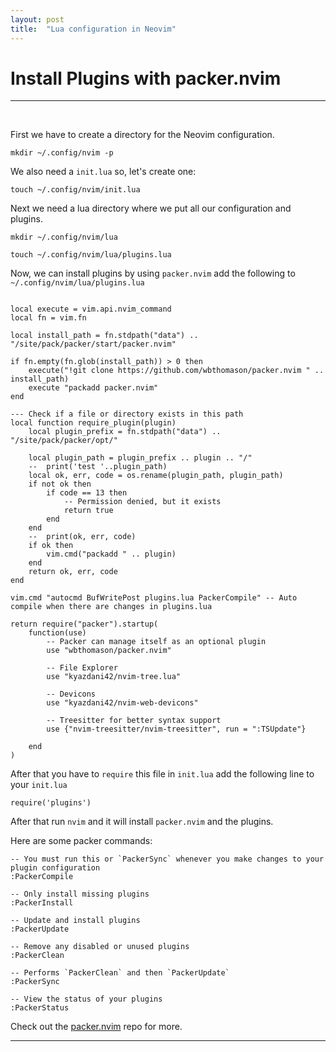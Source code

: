 ```yaml
---
layout: post
title:  "Lua configuration in Neovim"
---
```


# Install Plugins with packer.nvim
<hr>

<br>

First we have to create a directory for the Neovim configuration.<br>
```
mkdir ~/.config/nvim -p
```
We also need a ``init.lua`` so, let's create one:
```
touch ~/.config/nvim/init.lua
```
Next we need a lua directory where we put all our configuration and plugins.
```
mkdir ~/.config/nvim/lua

touch ~/.config/nvim/lua/plugins.lua
```

Now, we can install plugins by using ``packer.nvim`` add the following to ``~/.config/nvim/lua/plugins.lua``
```

local execute = vim.api.nvim_command
local fn = vim.fn

local install_path = fn.stdpath("data") .. "/site/pack/packer/start/packer.nvim"

if fn.empty(fn.glob(install_path)) > 0 then
    execute("!git clone https://github.com/wbthomason/packer.nvim " .. install_path)
    execute "packadd packer.nvim"
end

--- Check if a file or directory exists in this path
local function require_plugin(plugin)
    local plugin_prefix = fn.stdpath("data") .. "/site/pack/packer/opt/"

    local plugin_path = plugin_prefix .. plugin .. "/"
    --	print('test '..plugin_path)
    local ok, err, code = os.rename(plugin_path, plugin_path)
    if not ok then
        if code == 13 then
            -- Permission denied, but it exists
            return true
        end
    end
    --	print(ok, err, code)
    if ok then
        vim.cmd("packadd " .. plugin)
    end
    return ok, err, code
end

vim.cmd "autocmd BufWritePost plugins.lua PackerCompile" -- Auto compile when there are changes in plugins.lua

return require("packer").startup(
    function(use)
        -- Packer can manage itself as an optional plugin
        use "wbthomason/packer.nvim"

        -- File Explorer
        use "kyazdani42/nvim-tree.lua"

        -- Devicons
        use "kyazdani42/nvim-web-devicons"

        -- Treesitter for better syntax support
        use {"nvim-treesitter/nvim-treesitter", run = ":TSUpdate"}

    end
)
```
After that you have to ``require`` this file in ``init.lua`` add the following line to your ``init.lua``
```
require('plugins')
```
After that run ``nvim`` and it will install ``packer.nvim`` and the plugins.<br>

Here are some packer commands:
```
-- You must run this or `PackerSync` whenever you make changes to your plugin configuration
:PackerCompile

-- Only install missing plugins
:PackerInstall

-- Update and install plugins
:PackerUpdate

-- Remove any disabled or unused plugins
:PackerClean

-- Performs `PackerClean` and then `PackerUpdate`
:PackerSync

-- View the status of your plugins
:PackerStatus
```
Check out the [packer.nvim] repo for more.

[packer.nvim]: https://github.com/wbthomason/packer.nvim
<hr>